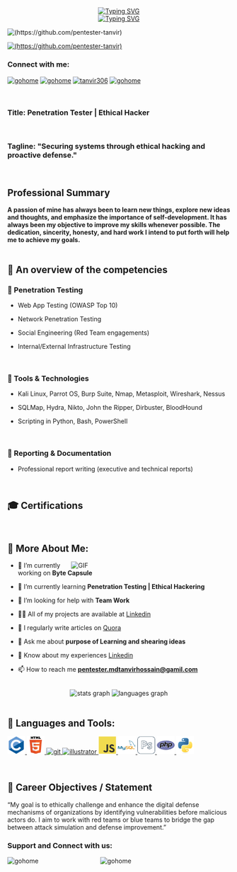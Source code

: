 <div align="center"> <a href="https://git.io/typing-svg"><img src="https://readme-typing-svg.demolab.com?font=Oswald&weight=700&size=24&duration=1000&pause=1000&color=00F724&repeat=false&width=410&lines=Hey+%F0%9F%91%8B%2C+This+is+MD+TANVIR+HOSSAIN" alt="Typing SVG" /></a>
</div>
<div align="center"> <a href="https://git.io/typing-svg"><img src="https://readme-typing-svg.demolab.com?font=Oswald&weight=500&size=20&pause=1000&center=true&vCenter=true&width=440&lines=%22Change+yourself%2C+Destiny+will+change+itself%22;Always+learning+new+things" alt="Typing SVG" /></a>
</div>
<p align="left"> <img src="https://komarev.com/ghpvc/?username=pentester-tanvir&label=Profile%20views&color=0e75b6&style=flat" alt="(https://github.com/pentester-tanvir)" /> </p>

<p align="left"> <a href="https://github.com/ryo-ma/github-profile-trophy"><img src="https://github-profile-trophy.vercel.app/?username=pentester-tanvir" alt="(https://github.com/pentester-tanvir)" /></a> </p>

 <h3 align="left">Connect with me:</h3>
<p align="left">
<a href="https://twitter.com/gohome" target="blank"><img align="center" src="https://raw.githubusercontent.com/rahuldkjain/github-profile-readme-generator/master/src/images/icons/Social/twitter.svg" alt="gohome" height="30" width="40" /></a>
<a href="https://linkedin.com/in/contact-md-tanvir-hossain" target="blank"><img align="center" src="https://raw.githubusercontent.com/rahuldkjain/github-profile-readme-generator/master/src/images/icons/Social/linked-in-alt.svg" alt="gohome" height="30" width="40" /></a>
<a href="https://fb.com/tanvir306" target="blank"><img align="center" src="https://raw.githubusercontent.com/rahuldkjain/github-profile-readme-generator/master/src/images/icons/Social/facebook.svg" alt="tanvir306" height="30" width="40" /></a>
<a href="https://www.youtube.com/c/gohome" target="blank"><img align="center" src="https://raw.githubusercontent.com/rahuldkjain/github-profile-readme-generator/master/src/images/icons/Social/youtube.svg" alt="gohome" height="30" width="40" /></a>
</p>
<br>

<h3>Title: Penetration Tester | Ethical Hacker</h3>
<br>

<h3>Tagline: "Securing systems through ethical hacking and proactive defense."</h3>
<br>

<h2>Professional Summary</h2>
<b>A passion of mine has always been to learn new things, explore new ideas and thoughts, and emphasize the importance of self-development. It has always been my objective to improve my skills whenever possible. The dedication, sincerity, honesty, and hard work I intend to put forth will help me to achieve my goals.
</b>
<br/>
<br/>

<h2 align="left">🧠 An overview of the competencies</h2>
<h3>🔐 Penetration Testing</h3>

- Web App Testing (OWASP Top 10)

- Network Penetration Testing
 
- Social Engineering (Red Team engagements)
  
- Internal/External Infrastructure Testing
  
<br>

<h3>🧰 Tools & Technologies</h3>

- Kali Linux, Parrot OS, Burp Suite, Nmap, Metasploit, Wireshark, Nessus

- SQLMap, Hydra, Nikto, John the Ripper, Dirbuster, BloodHound

- Scripting in Python, Bash, PowerShell
<br>

<h3>📄 Reporting & Documentation</h3>

- Professional report writing (executive and technical reports)


<br>

<h2>🎓 Certifications</h2>

<br>
  
<h2>🧐 More About Me:</h2>
 <img align="right" alt="GIF" src="https://raw.githubusercontent.com/rahul-jha98/rahul-jha98/main/techstack.gif" width="360px"/>
 
- 🔭 I’m currently working on **Byte Capsule**

- 🌱 I’m currently learning **Penetration Testing | Ethical Hackering**

- 🤝 I’m looking for help with **Team Work**

- 👨‍💻 All of my projects are available at [Linkedin](Linkedin)

- 📝 I regularly write articles on [Quora](Quora)

- 💬 Ask me about **purpose of Learning and shearing ideas**

- 📄 Know about my experiences [Linkedin](linkedin)

- 📫 How to reach me **pentester.mdtanvirhossain@gamil.com**

<br>

<div align="center">
  <img src="https://github-readme-stats.vercel.app/api?username=MDTANVIRHOSSAIN&hide_title=false&hide_rank=false&show_icons=true&include_all_commits=true&count_private=true&disable_animations=false&theme=dracula&locale=en&hide_border=false" height="150" alt="stats graph"  />
  <img src="https://github-readme-stats.vercel.app/api/top-langs?username=MDTANVIRHOSSAIN&locale=en&hide_title=false&layout=compact&card_width=320&langs_count=5&theme=dracula&hide_border=false" height="150" alt="languages graph"  />
</div>

<br>


<h2 align="left">🔨 Languages and Tools:</h2>
<p align="left"> <a href="https://www.cprogramming.com/" target="_blank" rel="noreferrer"> <img src="https://raw.githubusercontent.com/devicons/devicon/master/icons/c/c-original.svg" alt="c" width="40" height="40"/> </a> <a href="https://www.w3.org/html/" target="_blank" rel="noreferrer"> <img src="https://raw.githubusercontent.com/devicons/devicon/master/icons/html5/html5-original-wordmark.svg" alt="html5" width="40" height="40"/> </a> <a href="https://git-scm.com/" target="_blank" rel="noreferrer"> <img src="https://www.vectorlogo.zone/logos/git-scm/git-scm-icon.svg" alt="git" width="40" height="40"/> </a> <a href="https://www.adobe.com/in/products/illustrator.html" target="_blank" rel="noreferrer"> <img src="https://www.vectorlogo.zone/logos/adobe_illustrator/adobe_illustrator-icon.svg" alt="illustrator" width="40" height="40"/> </a> <a href="https://developer.mozilla.org/en-US/docs/Web/JavaScript" target="_blank" rel="noreferrer"> <img src="https://raw.githubusercontent.com/devicons/devicon/master/icons/javascript/javascript-original.svg" alt="javascript" width="40" height="40"/> </a> <a href="https://www.mysql.com/" target="_blank" rel="noreferrer"> <img src="https://raw.githubusercontent.com/devicons/devicon/master/icons/mysql/mysql-original-wordmark.svg" alt="mysql" width="40" height="40"/> </a> <a href="https://www.photoshop.com/en" target="_blank" rel="noreferrer"> <img src="https://raw.githubusercontent.com/devicons/devicon/master/icons/photoshop/photoshop-line.svg" alt="photoshop" width="40" height="40"/> </a> <a href="https://www.php.net" target="_blank" rel="noreferrer"> <img src="https://raw.githubusercontent.com/devicons/devicon/master/icons/php/php-original.svg" alt="php" width="40" height="40"/> </a> <a href="https://www.python.org" target="_blank" rel="noreferrer"> <img src="https://raw.githubusercontent.com/devicons/devicon/master/icons/python/python-original.svg" alt="python" width="40" height="40"/> </a> </p>
<br>

<h2>🧭 Career Objectives / Statement</h2>
“My goal is to ethically challenge and enhance the digital defense mechanisms of organizations by identifying vulnerabilities before malicious actors do. I aim to work with red teams or blue teams to bridge the gap between attack simulation and defense improvement.”

<br>

<h3 align="left">Support and Connect with us:</h3>
<p><a href="https://www.buymeacoffee.com/gohome"> <img align="left" src="https://cdn.buymeacoffee.com/buttons/v2/default-yellow.png" height="50" width="210" alt="gohome" /></a><a href="https://ko-fi.com/gohome"> <img align="left" src="https://cdn.ko-fi.com/cdn/kofi3.png?v=3" height="50" width="210" alt="gohome" /></a></p><br><br>

